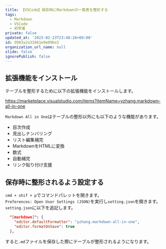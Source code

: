 ```yaml
---
title: 【VSCode】保存時にMarkdownの一覧表を整形する
tags:
  - Markdown
  - VSCode
  - 初学者
private: false
updated_at: '2023-02-23T23:48:26+09:00'
id: d903a2a32861e9e09be2
organization_url_name: null
slide: false
ignorePublish: false
---
```

## 拡張機能をインストール

テーブルを整形するために以下の拡張機能をインストールします。

https://marketplace.visualstudio.com/items?itemName=yzhang.markdown-all-in-one

`Markdown All in One`はテーブルの整形以外にも以下のような機能があります。

- 目次作成
- 見出しナンバリング
- リスト編集補完
- MarkdownをHTMLに変換
- 数式
- 自動補完
- リンク貼り付け支援

## 保存時に整形されるよう設定する

`cmd + shif + p`でコマンドパレットを開きます。  
`Preferences: Open User Settings (JSON)`を実行し`setting.json`を開きます。  
`setting.json`に以下を追記します。  

```setting.json
  "[markdown]": {
    "editor.defaultFormatter": "yzhang.markdown-all-in-one",
    "editor.formatOnSave": true
  },
```

すると`.md`ファイルを保存した際にテーブルが整形されるようになります。
